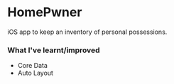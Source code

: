 # HomePwner

 iOS app to keep an inventory of personal possessions.
 
 ### What I've learnt/improved
 
 * Core Data
 * Auto Layout
 
 
